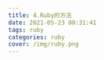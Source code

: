 ```yaml
---
title: 4.Ruby的方法
date: 2021-05-23 00:31:41
tags: ruby
categories: ruby
cover: /img/ruby.png
---
```

